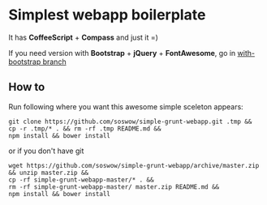 Simplest webapp boilerplate
===========================
It has **CoffeeScript** + **Compass** and just it =)

If you need version with **Bootstrap** + **jQuery** + **FontAwesome**, go in [with-bootstrap branch](../../tree/with-bootstrap)

How to
-------
Run following where you want this awesome simple sceleton appears:
```
git clone https://github.com/soswow/simple-grunt-webapp.git .tmp && 
cp -r .tmp/* . && rm -rf .tmp README.md && 
npm install && bower install
```

or if you don't have git
```
wget https://github.com/soswow/simple-grunt-webapp/archive/master.zip && unzip master.zip && 
cp -rf simple-grunt-webapp-master/* . &&
rm -rf simple-grunt-webapp-master/ master.zip README.md && 
npm install && bower install
```
